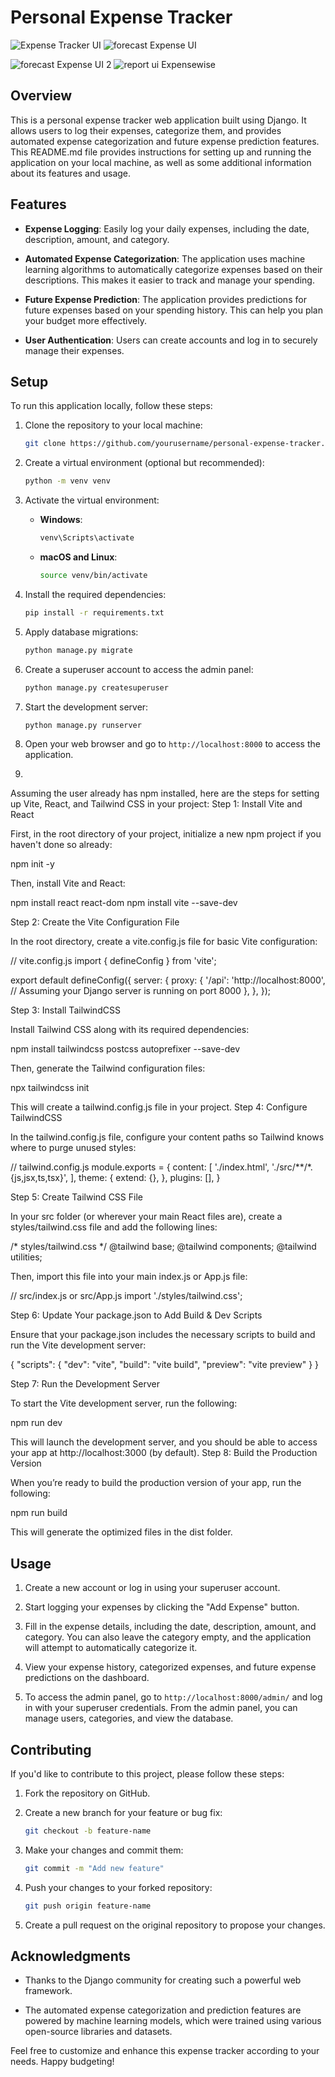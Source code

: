# Personal Expense Tracker
![Expense Tracker UI](https://github.com/hemantshirsath/Expensetracker/assets/102463335/f31d97f4-4841-44cb-b2af-62286c60a0c9)
![forecast Expense UI ](https://github.com/hemantshirsath/Expensetracker/assets/102463335/c1188567-39c5-4cc1-8916-24f3d3712ee8)

![forecast Expense UI 2](https://github.com/hemantshirsath/Expensetracker/assets/102463335/a2088949-c4f6-4d18-ba23-308ce3ad19f4)
![report ui Expensewise](https://github.com/hemantshirsath/Expensetracker/assets/102463335/c3271340-d3ea-4171-9618-04c8c0a98759)

## Overview

This is a personal expense tracker web application built using Django. It allows users to log their expenses, categorize them, and provides automated expense categorization and future expense prediction features. This README.md file provides instructions for setting up and running the application on your local machine, as well as some additional information about its features and usage.

## Features

- **Expense Logging**: Easily log your daily expenses, including the date, description, amount, and category.

- **Automated Expense Categorization**: The application uses machine learning algorithms to automatically categorize expenses based on their descriptions. This makes it easier to track and manage your spending.

- **Future Expense Prediction**: The application provides predictions for future expenses based on your spending history. This can help you plan your budget more effectively.

- **User Authentication**: Users can create accounts and log in to securely manage their expenses.

## Setup

To run this application locally, follow these steps:

1. Clone the repository to your local machine:

   ```bash
   git clone https://github.com/yourusername/personal-expense-tracker.git
   ```

2. Create a virtual environment (optional but recommended):

   ```bash
   python -m venv venv
   ```

3. Activate the virtual environment:

   - **Windows**:

     ```bash
     venv\Scripts\activate
     ```

   - **macOS and Linux**:

     ```bash
     source venv/bin/activate
     ```

4. Install the required dependencies:

   ```bash
   pip install -r requirements.txt
   ```

5. Apply database migrations:

   ```bash
   python manage.py migrate
   ```

6. Create a superuser account to access the admin panel:

   ```bash
   python manage.py createsuperuser
   ```

7. Start the development server:

   ```bash
   python manage.py runserver
   ```

8. Open your web browser and go to `http://localhost:8000` to access the application.

9. 

Assuming the user already has npm installed, here are the steps for setting up Vite, React, and Tailwind CSS in your project:
Step 1: Install Vite and React

First, in the root directory of your project, initialize a new npm project if you haven't done so already:

npm init -y

Then, install Vite and React:

npm install react react-dom
npm install vite --save-dev

Step 2: Create the Vite Configuration File

In the root directory, create a vite.config.js file for basic Vite configuration:

// vite.config.js
import { defineConfig } from 'vite';

export default defineConfig({
  server: {
    proxy: {
      '/api': 'http://localhost:8000', // Assuming your Django server is running on port 8000
    },
  },
});

Step 3: Install TailwindCSS

Install Tailwind CSS along with its required dependencies:

npm install tailwindcss postcss autoprefixer --save-dev

Then, generate the Tailwind configuration files:

npx tailwindcss init

This will create a tailwind.config.js file in your project.
Step 4: Configure TailwindCSS

In the tailwind.config.js file, configure your content paths so Tailwind knows where to purge unused styles:

// tailwind.config.js
module.exports = {
  content: [
    './index.html',
    './src/**/*.{js,jsx,ts,tsx}',
  ],
  theme: {
    extend: {},
  },
  plugins: [],
}

Step 5: Create Tailwind CSS File

In your src folder (or wherever your main React files are), create a styles/tailwind.css file and add the following lines:

/* styles/tailwind.css */
@tailwind base;
@tailwind components;
@tailwind utilities;

Then, import this file into your main index.js or App.js file:

// src/index.js or src/App.js
import './styles/tailwind.css';

Step 6: Update Your package.json to Add Build & Dev Scripts

Ensure that your package.json includes the necessary scripts to build and run the Vite development server:

{
  "scripts": {
    "dev": "vite", 
    "build": "vite build", 
    "preview": "vite preview"
  }
}

Step 7: Run the Development Server

To start the Vite development server, run the following:

npm run dev

This will launch the development server, and you should be able to access your app at http://localhost:3000 (by default).
Step 8: Build the Production Version

When you’re ready to build the production version of your app, run the following:

npm run build

This will generate the optimized files in the dist folder.

## Usage

1. Create a new account or log in using your superuser account.

2. Start logging your expenses by clicking the "Add Expense" button.

3. Fill in the expense details, including the date, description, amount, and category. You can also leave the category empty, and the application will attempt to automatically categorize it.

4. View your expense history, categorized expenses, and future expense predictions on the dashboard.

5. To access the admin panel, go to `http://localhost:8000/admin/` and log in with your superuser credentials. From the admin panel, you can manage users, categories, and view the database.

## Contributing

If you'd like to contribute to this project, please follow these steps:

1. Fork the repository on GitHub.

2. Create a new branch for your feature or bug fix:

   ```bash
   git checkout -b feature-name
   ```

3. Make your changes and commit them:

   ```bash
   git commit -m "Add new feature"
   ```

4. Push your changes to your forked repository:

   ```bash
   git push origin feature-name
   ```

5. Create a pull request on the original repository to propose your changes.

## Acknowledgments

- Thanks to the Django community for creating such a powerful web framework.

- The automated expense categorization and prediction features are powered by machine learning models, which were trained using various open-source libraries and datasets.

Feel free to customize and enhance this expense tracker according to your needs. Happy budgeting!

